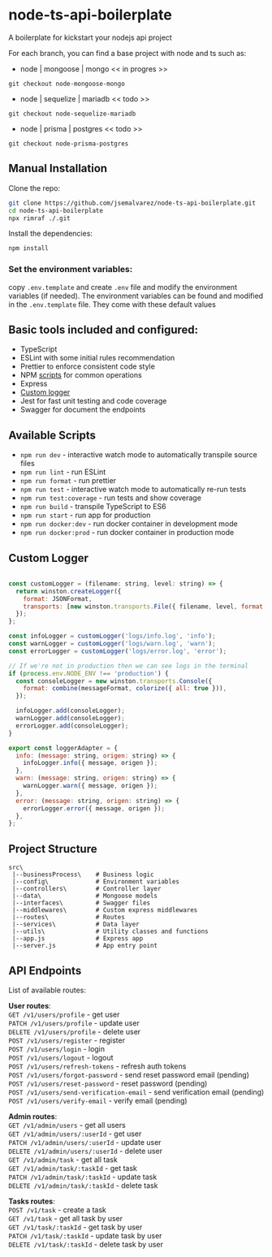 # node-ts-api-boilerplate

A boilerplate for kickstart your nodejs api project

For each branch, you can find a base project with node and ts such as:

- node | mongoose | mongo << in progres >>

```
git checkout node-mongoose-mongo
```

- node | sequelize | mariadb << todo >>

```
git checkout node-sequelize-mariadb
```

- node | prisma | postgres << todo >>

```
git checkout node-prisma-postgres
```

## Manual Installation

Clone the repo:

```bash
git clone https://github.com/jsemalvarez/node-ts-api-boilerplate.git
cd node-ts-api-boilerplate
npx rimraf ./.git
```

Install the dependencies:

```bash
npm install
```

### Set the environment variables:

copy `.env.template` and create `.env` file and modify the environment variables (if needed). The environment variables can be found and modified in the `.env.template` file. They come with these default values

## Basic tools included and configured:

- TypeScript
- ESLint with some initial rules recommendation
- Prettier to enforce consistent code style
- NPM [scripts](#available-scripts) for common operations
- Express
- [Custom logger](#custom-logger)
- Jest for fast unit testing and code coverage
- Swagger for document the endpoints

## Available Scripts

- `npm run dev` - interactive watch mode to automatically transpile source files
- `npm run lint` - run ESLint
- `npm run format` - run prettier
- `npm run test` - interactive watch mode to automatically re-run tests
- `npm run test:coverage` - run tests and show coverage
- `npm run build` - transpile TypeScript to ES6
- `npm run start` - run app for production
- `npm run docker:dev` - run docker container in development mode
- `npm run docker:prod` - run docker container in production mode

## Custom Logger

```javascript

const customLogger = (filename: string, level: string) => {
  return winston.createLogger({
    format: JSONFormat,
    transports: [new winston.transports.File({ filename, level, format: JSONFormat })],
  });
};

const infoLogger = customLogger('logs/info.log', 'info');
const warnLogger = customLogger('logs/warn.log', 'warn');
const errorLogger = customLogger('logs/error.log', 'error');

// If we're not in production then we can see logs in the terminal
if (process.env.NODE_ENV !== 'production') {
  const consoleLogger = new winston.transports.Console({
    format: combine(messageFormat, colorize({ all: true })),
  });

  infoLogger.add(consoleLogger);
  warnLogger.add(consoleLogger);
  errorLogger.add(consoleLogger);
}

export const loggerAdapter = {
  info: (message: string, origen: string) => {
    infoLogger.info({ message, origen });
  },
  warn: (message: string, origen: string) => {
    warnLogger.warn({ message, origen });
  },
  error: (message: string, origen: string) => {
    errorLogger.error({ message, origen });
  },
};

```

## Project Structure

```
src\
 |--businessProcess\    # Business logic
 |--config\             # Environment variables
 |--controllers\        # Controller layer
 |--data\               # Mongoose models
 |--interfaces\         # Swagger files
 |--middlewares\        # Custom express middlewares
 |--routes\             # Routes
 |--services\           # Data layer
 |--utils\              # Utility classes and functions
 |--app.js              # Express app
 |--server.js           # App entry point
```

## API Endpoints

List of available routes:

**User routes**:\
`GET /v1/users/profile` - get user\
`PATCH /v1/users/profile` - update user\
`DELETE /v1/users/profile` - delete user\
`POST /v1/users/register` - register\
`POST /v1/users/login` - login\
`POST /v1/users/logout` - logout\
`POST /v1/users/refresh-tokens` - refresh auth tokens\
`POST /v1/users/forgot-password` - send reset password email (pending)\
`POST /v1/users/reset-password` - reset password (pending)\
`POST /v1/users/send-verification-email` - send verification email (pending)\
`POST /v1/users/verify-email` - verify email (pending)

**Admin routes**:\
`GET /v1/admin/users` - get all users\
`GET /v1/admin/users/:userId` - get user\
`PATCH /v1/admin/users/:userId` - update user\
`DELETE /v1/admin/users/:userId` - delete user\
`GET /v1/admin/task` - get all task\
`GET /v1/admin/task/:taskId` - get task\
`PATCH /v1/admin/task/:taskId` - update task\
`DELETE /v1/admin/task/:taskId` - delete task

**Tasks routes**:\
`POST /v1/task` - create a task\
`GET /v1/task` - get all task by user\
`GET /v1/task/:taskId` - get task by user\
`PATCH /v1/task/:taskId` - update task by user\
`DELETE /v1/task/:taskId` - delete task by user
